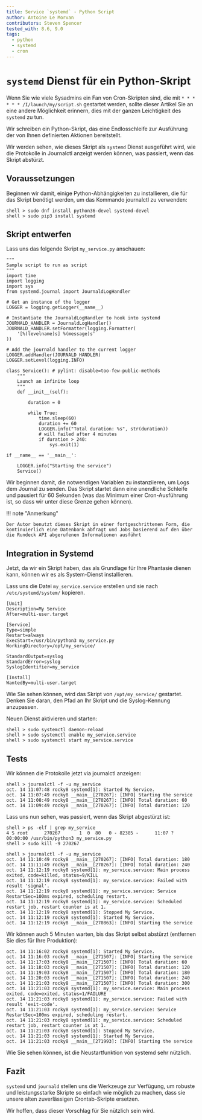 ```yaml
---
title: Service `systemd` - Python Script
author: Antoine Le Morvan
contributors: Steven Spencer
tested_with: 8.6, 9.0
tags:
  - python
  - systemd
  - cron
---
```


# `systemd` Dienst für ein Python-Skript

Wenn Sie wie viele Sysadmins ein Fan von Cron-Skripten sind, die mit `* * * * * * /I/launch/my/script.sh` gestartet werden, sollte dieser Artikel Sie an eine andere Möglichkeit erinnern, dies mit der ganzen Leichtigkeit des `systemd` zu tun.

Wir schreiben ein Python-Skript, das eine Endlosschleife zur Ausführung der von Ihnen definierten Aktionen bereitstellt.

Wir werden sehen, wie dieses Skript als `systemd` Dienst ausgeführt wird, wie die Protokolle in Journalctl anzeigt werden können, was passiert, wenn das Skript abstürzt.

## Voraussetzungen

Beginnen wir damit, einige Python-Abhängigkeiten zu installieren, die für das Skript benötigt werden, um das Kommando journalctl zu verwenden:

```
shell > sudo dnf install python36-devel systemd-devel
shell > sudo pip3 install systemd
```

## Skript entwerfen

Lass uns das folgende Skript `my_service.py` anschauen:

```
"""
Sample script to run as script
"""
import time
import logging
import sys
from systemd.journal import JournaldLogHandler

# Get an instance of the logger
LOGGER = logging.getLogger(__name__)

# Instantiate the JournaldLogHandler to hook into systemd
JOURNALD_HANDLER = JournaldLogHandler()
JOURNALD_HANDLER.setFormatter(logging.Formatter(
    '[%(levelname)s] %(message)s'
))

# Add the journald handler to the current logger
LOGGER.addHandler(JOURNALD_HANDLER)
LOGGER.setLevel(logging.INFO)

class Service(): # pylint: disable=too-few-public-methods
    """
    Launch an infinite loop
    """
    def __init__(self):

        duration = 0

        while True:
            time.sleep(60)
            duration += 60
            LOGGER.info("Total duration: %s", str(duration))
            # will failed after 4 minutes
            if duration > 240:
                sys.exit(1)

if __name__ == '__main__':

    LOGGER.info("Starting the service")
    Service()
```

Wir beginnen damit, die notwendigen Variablen zu instanziieren, um Logs dem Journal zu senden. Das Skript startet dann eine unendliche Schleife und pausiert für 60 Sekunden (was das Minimum einer Cron-Ausführung ist, so dass wir unter diese Grenze gehen können).

!!! note "Anmerkung"

    Der Autor benutzt dieses Skript in einer fortgeschrittenen Form, die kontinuierlich eine Datenbank abfragt und Jobs basierend auf den über die Rundeck API abgerufenen Informationen ausführt

## Integration in Systemd

Jetzt, da wir ein Skript haben, das als Grundlage für Ihre Phantasie dienen kann, können wir es als System-Dienst installieren.

Lass uns die Datei `my_service.service` erstellen und sie nach `/etc/systemd/system/` kopieren.

```
[Unit]
Description=My Service
After=multi-user.target

[Service]
Type=simple
Restart=always
ExecStart=/usr/bin/python3 my_service.py
WorkingDirectory=/opt/my_service/

StandardOutput=syslog
StandardError=syslog
SyslogIdentifier=my_service

[Install]
WantedBy=multi-user.target
```

Wie Sie sehen können, wird das Skript von `/opt/my_service/` gestartet. Denken Sie daran, den Pfad an Ihr Skript und die Syslog-Kennung anzupassen.

Neuen Dienst aktivieren und starten:

```
shell > sudo systemctl daemon-reload
shell > sudo systemctl enable my_service.service
shell > sudo systemctl start my_service.service
```

## Tests

Wir können die Protokolle jetzt via journalctl anzeigen:

```
shell > journalctl -f -u my_service
oct. 14 11:07:48 rocky8 systemd[1]: Started My Service.
oct. 14 11:07:49 rocky8 __main__[270267]: [INFO] Starting the service
oct. 14 11:08:49 rocky8 __main__[270267]: [INFO] Total duration: 60
oct. 14 11:09:49 rocky8 __main__[270267]: [INFO] Total duration: 120
```

Lass uns nun sehen, was passiert, wenn das Skript abgestürzt ist:

```
shell > ps -elf | grep my_service
4 S root      270267       1  0  80   0 - 82385 -      11:07 ?        00:00:00 /usr/bin/python3 my_service.py
shell > sudo kill -9 270267
```

```
shell > journalctl -f -u my_service
oct. 14 11:10:49 rocky8 __main__[270267]: [INFO] Total duration: 180
oct. 14 11:11:49 rocky8 __main__[270267]: [INFO] Total duration: 240
oct. 14 11:12:19 rocky8 systemd[1]: my_service.service: Main process exited, code=killed, status=9/KILL
oct. 14 11:12:19 rocky8 systemd[1]: my_service.service: Failed with result 'signal'.
oct. 14 11:12:19 rocky8 systemd[1]: my_service.service: Service RestartSec=100ms expired, scheduling restart.
oct. 14 11:12:19 rocky8 systemd[1]: my_service.service: Scheduled restart job, restart counter is at 1.
oct. 14 11:12:19 rocky8 systemd[1]: Stopped My Service.
oct. 14 11:12:19 rocky8 systemd[1]: Started My Service.
oct. 14 11:12:19 rocky8 __main__[270863]: [INFO] Starting the service
```

Wir können auch 5 Minuten warten, bis das Skript selbst abstürzt (entfernen Sie dies für Ihre Produktion):

```
oct. 14 11:16:02 rocky8 systemd[1]: Started My Service.
oct. 14 11:16:03 rocky8 __main__[271507]: [INFO] Starting the service
oct. 14 11:17:03 rocky8 __main__[271507]: [INFO] Total duration: 60
oct. 14 11:18:03 rocky8 __main__[271507]: [INFO] Total duration: 120
oct. 14 11:19:03 rocky8 __main__[271507]: [INFO] Total duration: 180
oct. 14 11:20:03 rocky8 __main__[271507]: [INFO] Total duration: 240
oct. 14 11:21:03 rocky8 __main__[271507]: [INFO] Total duration: 300
oct. 14 11:21:03 rocky8 systemd[1]: my_service.service: Main process exited, code=exited, status=1/FAILURE
oct. 14 11:21:03 rocky8 systemd[1]: my_service.service: Failed with result 'exit-code'.
oct. 14 11:21:03 rocky8 systemd[1]: my_service.service: Service RestartSec=100ms expired, scheduling restart.
oct. 14 11:21:03 rocky8 systemd[1]: my_service.service: Scheduled restart job, restart counter is at 1.
oct. 14 11:21:03 rocky8 systemd[1]: Stopped My Service.
oct. 14 11:21:03 rocky8 systemd[1]: Started My Service.
oct. 14 11:21:03 rocky8 __main__[271993]: [INFO] Starting the service
```

Wie Sie sehen können, ist die Neustartfunktion von systemd sehr nützlich.

## Fazit

`systemd` und `journald` stellen uns die Werkzeuge zur Verfügung, um robuste und leistungsstarke Skripte so einfach wie möglich zu machen, dass sie unsere alten zuverlässigen Crontab-Skripte ersetzen.

Wir hoffen, dass dieser Vorschlag für Sie nützlich sein wird.
